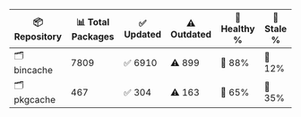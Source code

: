 | 📦 Repository | 📊 Total Packages | ✅ Updated | ⚠️ Outdated | 💚 Healthy % | 🔴 Stale % |
|---------------|-------------------|------------|-------------|-------------|------------|
| 🗂️ bincache | 7809 | ✅ 6910 | ⚠️ 899 | 💚 88% | 🔴 12% |
| 🗂️ pkgcache | 467 | ✅ 304 | ⚠️ 163 | 💚 65% | 🔴 35% |
